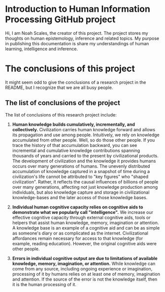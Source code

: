 # Introduction to Human Information Processing GitHub project

Hi, I am Noah Scales, the creator of this project. The project stores my thoughts on human epistemology, inference and related topics. My purpose in publishing this documentation is share my understandings of human learning, intelligence and inference. 

# The conclusions of this project

It might seem odd to give the conclusions of a research project in the README, but I recognize that we are all busy people.

## The list of conclusions of the project

The list of conclusions of this research project include:

1. **Human knowledge builds cumulatively, incrementally, and collectively.** Civilization carries human knowledge forward and allows its propagation and use among people. Intuitively, we rely on knowledge accumulated from other people. Well, so do those other people. If you trace the history of that accumulation backward, you can see incremental and cumulative knowledge contributions spanning thousands of years and carried to the present by civilizational products. The development of civilization and the knowledge it provides humans occurs over many generations of humans. The unevenly distributed accumulation of knowledge captured in a snapshot of time during a civilization's life cannot be attributed to "key figures" who "shaped civilization". Rather, it reflects the causal influences of billions of people over many generations, affecting not just knowledge production among individuals, but also knowledge capture and storage in civilizational knowledge-bases and the later access of those knowledge bases. 
2. **Individual human cognitive capacity relies on cognitive aids to demonstrate what we popularly call "intelligence".** We increase our effective cognitive capacity through external cognitive aids, tools or helpers that assist human knowledge, memory, imagination or attention. A knowledge base is an example of a cognitive aid and can be as simple as someone's diary or as complicated as the internet. Civilizational affordances remain necessary for access to that knowledge (for example, reading education). However, the original cognitive aids were other people.

3. **Errors in individual cognitive output are due to limitations of available knowledge, memory, imagination, or attention.** While knowledge can come from any source, including ongoing experience or imagination, processing of it by humans relies on at least one of memory, imagination and attention. If the source of the error is not the knowledge itself, then it is the human processing of it.
